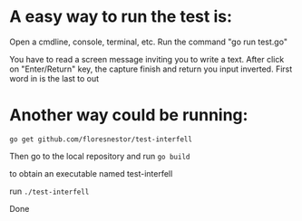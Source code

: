 # A easy way to run the test is:

Open a cmdline, console, terminal, etc.
Run the command "go run test.go"

You have to read a screen message inviting you to write a text.
After click on "Enter/Return" key, the capture finish and return you input inverted. First word in is the last to out


# Another way could be running:
```go get github.com/floresnestor/test-interfell```

Then go to the local repository and run
```go build```

to obtain an executable named test-interfell

run
```./test-interfell```

Done
